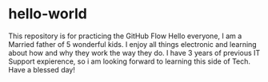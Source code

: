 # hello-world
This repository is for practicing the GitHub Flow
Hello everyone, I am a Married father of 5 wonderful kids. I enjoy all things electronic and learning about how and why they work the way they do. I have 3 years of previous IT Support expierence, so i am looking forward to learning this side of Tech. Have a blessed day!
